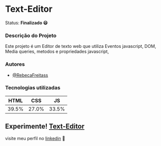 # Text-Editor

Status: **Finalizado 😃**
 ### Descrição do Projeto
   Este projeto é um Editor de texto web que utiliza Eventos javascript, DOM, Media queries, metodos e propriedades javascript, 
   
 ### Autores
- [@RebecaFreitass](https://github.com/RebecaFreitass)

 ### Tecnologias utilizadas
  HTML| CSS | JS
  ---|---|---|
  39.5%|27.0%|33.5%
  
## Experimente!  [Text-Editor](https://rebecasguerri.github.io/Text-Editor/)



visite meu perfil no [linkedin](https://www.linkedin.com/in/rebeca-freitas-16b16a232/) 💟
